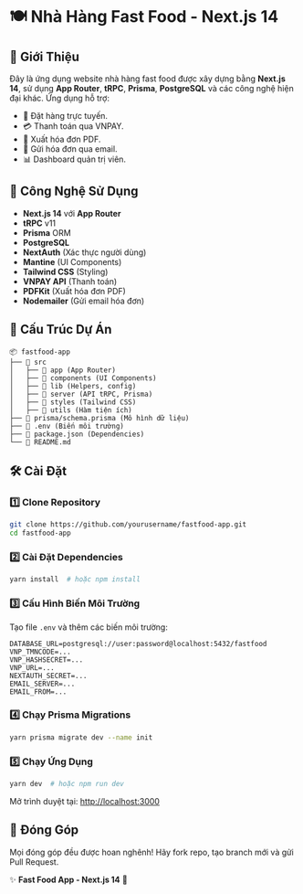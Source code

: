 # 🍽 Nhà Hàng Fast Food - Next.js 14

## 📝 Giới Thiệu

Đây là ứng dụng website nhà hàng fast food được xây dựng bằng **Next.js 14**, sử dụng **App Router**, **tRPC**, **Prisma**, **PostgreSQL** và các công nghệ hiện đại khác. Ứng dụng hỗ trợ:

- 🛒 Đặt hàng trực tuyến.
- 💳 Thanh toán qua VNPAY.
- 📜 Xuất hóa đơn PDF.
- 📧 Gửi hóa đơn qua email.
- 📊 Dashboard quản trị viên.

## 🚀 Công Nghệ Sử Dụng

- **Next.js 14** với **App Router**
- **tRPC** v11
- **Prisma** ORM
- **PostgreSQL**
- **NextAuth** (Xác thực người dùng)
- **Mantine** (UI Components)
- **Tailwind CSS** (Styling)
- **VNPAY API** (Thanh toán)
- **PDFKit** (Xuất hóa đơn PDF)
- **Nodemailer** (Gửi email hóa đơn)

## 📂 Cấu Trúc Dự Án

```
📦 fastfood-app
├── 📂 src
│   ├── 📂 app (App Router)
│   ├── 📂 components (UI Components)
│   ├── 📂 lib (Helpers, config)
│   ├── 📂 server (API tRPC, Prisma)
│   ├── 📂 styles (Tailwind CSS)
│   ├── 📂 utils (Hàm tiện ích)
├── 📄 prisma/schema.prisma (Mô hình dữ liệu)
├── 📄 .env (Biến môi trường)
├── 📄 package.json (Dependencies)
└── 📄 README.md
```

## 🛠 Cài Đặt

### 1️⃣ Clone Repository

```sh
git clone https://github.com/yourusername/fastfood-app.git
cd fastfood-app
```

### 2️⃣ Cài Đặt Dependencies

```sh
yarn install  # hoặc npm install
```

### 3️⃣ Cấu Hình Biến Môi Trường

Tạo file `.env` và thêm các biến môi trường:

```env
DATABASE_URL=postgresql://user:password@localhost:5432/fastfood
VNP_TMNCODE=...
VNP_HASHSECRET=...
VNP_URL=...
NEXTAUTH_SECRET=...
EMAIL_SERVER=...
EMAIL_FROM=...
```

### 4️⃣ Chạy Prisma Migrations

```sh
yarn prisma migrate dev --name init
```

### 5️⃣ Chạy Ứng Dụng

```sh
yarn dev  # hoặc npm run dev
```

Mở trình duyệt tại: [http://localhost:3000](http://localhost:3000)


## 📌 Đóng Góp

Mọi đóng góp đều được hoan nghênh! Hãy fork repo, tạo branch mới và gửi Pull Request.

✨ **Fast Food App - Next.js 14** 🚀

